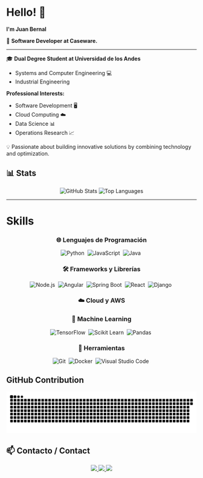 # Hello! 👋  
**I'm Juan Bernal**  

🚀 **Software Developer at Caseware.**

---

🎓 **Dual Degree Student at Universidad de los Andes**  
- Systems and Computer Engineering 💻  
- Industrial Engineering   

 **Professional Interests:**  
- Software Development 🖥️  
- Cloud Computing ☁️  
- Data Science 📊  
- Operations Research 📈  

💡 Passionate about building innovative solutions by combining technology and optimization.

## 📊  Stats  

<div align="center">
  <img src="https://github-readme-stats.vercel.app/api?username=JuanBernal13&show_icons=true&theme=radical" alt="GitHub Stats" />
  <img src="https://github-readme-stats.vercel.app/api/top-langs/?username=JuanBernal13&layout=compact&theme=radical" alt="Top Languages" />
</div>

---
#  **Skills**  

<div align="center">

### 🌐 **Lenguajes de Programación**
<img src="https://cdn.jsdelivr.net/gh/devicons/devicon/icons/python/python-original.svg" title="Python" alt="Python" width="50" height="50"/>&nbsp;
<img src="https://cdn.jsdelivr.net/gh/devicons/devicon/icons/javascript/javascript-original.svg" title="JavaScript" alt="JavaScript" width="50" height="50"/>&nbsp;
<img src="https://cdn.jsdelivr.net/gh/devicons/devicon/icons/java/java-original.svg" title="Java" alt="Java" width="50" height="50"/>&nbsp;

### 🛠️ **Frameworks y Librerías**
<img src="https://cdn.jsdelivr.net/gh/devicons/devicon/icons/nodejs/nodejs-original.svg" title="Node.js" alt="Node.js" width="50" height="50"/>&nbsp;
<img src="https://cdn.jsdelivr.net/gh/devicons/devicon/icons/angularjs/angularjs-original.svg" title="Angular" alt="Angular" width="50" height="50"/>&nbsp;
<img src="https://cdn.jsdelivr.net/gh/devicons/devicon/icons/spring/spring-original.svg" title="Spring Boot" alt="Spring Boot" width="50" height="50"/>&nbsp;
<img src="https://cdn.jsdelivr.net/gh/devicons/devicon/icons/react/react-original.svg" title="React" alt="React" width="50" height="50"/>&nbsp;
<img src="https://cdn.jsdelivr.net/gh/devicons/devicon/icons/django/django-plain.svg" title="Django" alt="Django" width="50" height="50"/>&nbsp;

### ☁️ **Cloud y AWS**

### 🤖 **Machine Learning**
<img src="https://upload.wikimedia.org/wikipedia/commons/2/2d/Tensorflow_logo.svg" title="TensorFlow" alt="TensorFlow" width="50" height="50"/>&nbsp;
<img src="https://upload.wikimedia.org/wikipedia/commons/0/05/Scikit_learn_logo_small.svg" title="Scikit Learn" alt="Scikit Learn" width="50" height="50"/>&nbsp;
<img src="https://upload.wikimedia.org/wikipedia/commons/e/ed/Pandas_logo.svg" title="Pandas" alt="Pandas" width="50" height="50"/>&nbsp;

### 🔧 **Herramientas**
<img src="https://cdn.jsdelivr.net/gh/devicons/devicon/icons/git/git-original.svg" title="Git" alt="Git" width="50" height="50"/>&nbsp;
<img src="https://cdn.jsdelivr.net/gh/devicons/devicon/icons/docker/docker-original.svg" title="Docker" alt="Docker" width="50" height="50"/>&nbsp;
<img src="https://cdn.jsdelivr.net/gh/devicons/devicon/icons/visualstudio/visualstudio-plain.svg" title="Visual Studio Code" alt="Visual Studio Code" width="50" height="50"/>&nbsp;

</div>




## GitHub Contribution 
<picture>
  <source media="(prefers-color-scheme: dark)" srcset="dist/github-snake-dark.svg" />
  <source media="(prefers-color-scheme: light)" srcset="dist/github-snake.svg" />
  <img alt="github-snake" src="dist/github-snake.svg" />
</picture>


## 📫 Contacto / Contact  

<div align="center">
  <a href="mailto:juan.bernal.2004.gil@gmail.com">
    <img src="https://img.shields.io/badge/Email-D14836?style=for-the-badge&logo=gmail&logoColor=white" />
  </a>
  <a href="https://www.linkedin.com/in/juan-andres-bernal/">
    <img src="https://img.shields.io/badge/LinkedIn-0A66C2?style=for-the-badge&logo=linkedin&logoColor=white" />
  </a>
  <a href="https://github.com/JuanBernal13">
    <img src="https://img.shields.io/badge/GitHub-100000?style=for-the-badge&logo=github&logoColor=white" />
  </a>
</div>
